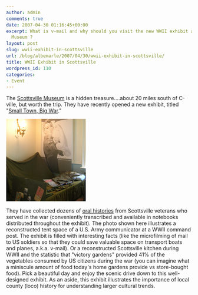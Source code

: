 ```yaml
---
author: admin
comments: true
date: 2007-04-30 01:16:45+00:00
excerpt: What is v-mail and why should you visit the new WWII exhibit at the Scottsville
  Museum ?
layout: post
slug: wwii-exhibit-in-scottsville
url: /blog/albemarle/2007/04/30/wwii-exhibit-in-scottsville/
title: WWII Exhibit in Scottsville
wordpress_id: 110
categories:
- Event
---
```


The [Scottsville Museum](http://avenue.org/smuseum/home.html) is a hidden treasure....about 20 miles south of C-ville, but worth the trip. They have recently opened a new exhibit, titled "[Small Town, Big War](http://avenue.org/smuseum/exhibits/home.html)." 

![WWII Exhibit at Scottsville Museum](/wp-content/uploads/2007/04/wwii_exhibit.jpg)

They have collected dozens of [oral histories](http://avenue.org/smuseum/ourhistory/home.html) from Scottsville veterans who served in the war (conveniently transcribed and available in notebooks distributed throughout the exhibit). The photo shown here illustrates a reconstructed tent space of a U.S. Army communicator at a WWII command post. The exhibit is filled with interesting facts (like the microfilming of mail to US soldiers so that they could save valuable space on transport boats and planes, a.k.a. v-mail). Or a reconstructed Scottsville kitchen during WWII and the statistic that "victory gardens" provided 41% of the vegetables consumed by US citizens during the war (you can imagine what a miniscule amount of food today's home gardens provide vs store-bought food). Pick a beautiful day and enjoy the scenic drive down to this well-designed exhibit. As an aside, this exhibit illustrates the importance of local county (loco) history for understanding larger cultural trends. 



